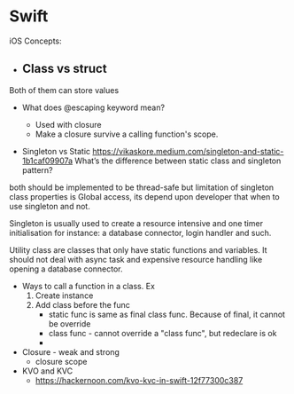 # Swift


iOS Concepts: 
- Class vs struct
	- 
Both of them can store values




- What does @escaping keyword mean? 
	- Used with closure
	- Make a closure survive a calling function's scope. 



- Singleton vs Static
https://vikaskore.medium.com/singleton-and-static-1b1caf09907a
What’s the difference between static class and singleton pattern?

both should be implemented to be thread-safe but limitation of singleton class properties is Global access, its depend upon developer that when to use singleton and not.

Singleton is usually used to create a resource intensive and one timer initialisation for instance: a database connector, login handler and such.

Utility class are classes that only have static functions and variables. It should not deal with async task and expensive resource handling like opening a database connector.



- Ways to call a function in a class. Ex 
	1. Create instance 
	2. Add class before the func
		- static func is same as final class func. Because of final, it cannot be override 
		- class func -  cannot override a "class func", but redeclare is ok
		- 
- Closure - weak and strong 
	- closure scope
- KVO and KVC
	- https://hackernoon.com/kvo-kvc-in-swift-12f77300c387 
